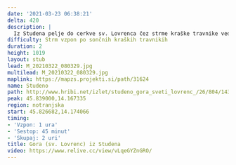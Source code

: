 ```yaml
---
date: '2021-03-23 06:38:21'
delta: 420
description: |
  Iz Studena pelje do cerkve sv. Lovrenca čez strme kraške travnike vedno širša pešpot.
difficulty: Strm vzpon po sončnih kraških travnikih
duration: 2
height: 1019
layout: stub
lead: M_20210322_080329.jpg
multilead: M_20210322_080329.jpg
maplink: https://mapzs.projekti.si/path/31624
name: Studeno
path: http://www.hribi.net/izlet/studeno_gora_sveti_lovrenc_/26/804/1432
peak: 45.839000,14.167335
region: notranjska
start: 45.826682,14.174066
timing:
- 'Vzpon: 1 ura'
- 'Sestop: 45 minut'
- 'Skupaj: 2 uri'
title: Gora (sv. Lovrenc) iz Studena
video: https://www.relive.cc/view/vLqeGYZnGRO/
---
```

